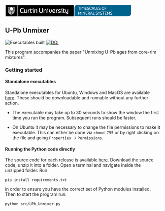 ![Curtin University: Timescales of Minerals Systems](./resources/logo-linear.png)

## U-Pb Unmixer

![Executables built](https://github.com/Curtin-Timescales-of-Mineral-Systems/UPb-Unmixer/workflows/Python%20executables/badge.svg)
[![DOI](https://zenodo.org/badge/252923972.svg)](https://zenodo.org/badge/latestdoi/252923972)

This program accompanies the paper "Unmixing U-Pb ages from core-rim mixtures". 

### Getting started 

#### Standalone executables

Standalone executables for Ubuntu, Windows and MacOS are available 
[here](https://github.com/Curtin-Timescales-of-Mineral-Systems/UPb-Unmixer/releases). These should be downloadable
and runnable without any further action.

* The executable may take up to 30 seconds to show the window the first time you run the program. Subsequent runs
should be faster.

* On Ubuntu it may be necessary to change the file permissions to make it executable. This can either be done via
`chmod 755` or by right clicking on the file and going `Properties` -> `Permissions`.

#### Running the Python code directly

The source code for each release is available 
[here](https://github.com/Curtin-Timescales-of-Mineral-Systems/UPb-Unmixer/releases). Download the source code, unzip
it into a folder. Open a terminal and navigate inside the unzipped folder. Run
```
pip install requirements.txt
```
in order to ensure you have the correct set of Python modules installed. Then to start the program run:
```
python src/UPb_Unmixer.py
```